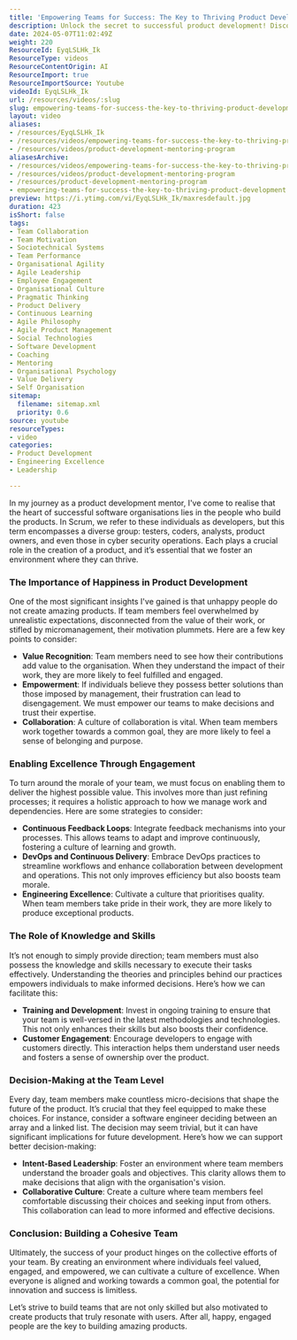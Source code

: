 ```yaml
---
title: 'Empowering Teams for Success: The Key to Thriving Product Development'
description: Unlock the secret to successful product development! Discover how to empower your team, foster collaboration, and boost morale for exceptional results.
date: 2024-05-07T11:02:49Z
weight: 220
ResourceId: EyqLSLHk_Ik
ResourceType: videos
ResourceContentOrigin: AI
ResourceImport: true
ResourceImportSource: Youtube
videoId: EyqLSLHk_Ik
url: /resources/videos/:slug
slug: empowering-teams-for-success-the-key-to-thriving-product-development
layout: video
aliases:
- /resources/EyqLSLHk_Ik
- /resources/videos/empowering-teams-for-success-the-key-to-thriving-product-development
- /resources/videos/product-development-mentoring-program
aliasesArchive:
- /resources/videos/empowering-teams-for-success-the-key-to-thriving-product-development
- /resources/videos/product-development-mentoring-program
- /resources/product-development-mentoring-program
- empowering-teams-for-success-the-key-to-thriving-product-development
preview: https://i.ytimg.com/vi/EyqLSLHk_Ik/maxresdefault.jpg
duration: 423
isShort: false
tags:
- Team Collaboration
- Team Motivation
- Sociotechnical Systems
- Team Performance
- Organisational Agility
- Agile Leadership
- Employee Engagement
- Organisational Culture
- Pragmatic Thinking
- Product Delivery
- Continuous Learning
- Agile Philosophy
- Agile Product Management
- Social Technologies
- Software Development
- Coaching
- Mentoring
- Organisational Psychology
- Value Delivery
- Self Organisation
sitemap:
  filename: sitemap.xml
  priority: 0.6
source: youtube
resourceTypes:
- video
categories:
- Product Development
- Engineering Excellence
- Leadership

---
```

In my journey as a product development mentor, I've come to realise that the heart of successful software organisations lies in the people who build the products. In Scrum, we refer to these individuals as developers, but this term encompasses a diverse group: testers, coders, analysts, product owners, and even those in cyber security operations. Each plays a crucial role in the creation of a product, and it’s essential that we foster an environment where they can thrive.

### The Importance of Happiness in Product Development

One of the most significant insights I've gained is that unhappy people do not create amazing products. If team members feel overwhelmed by unrealistic expectations, disconnected from the value of their work, or stifled by micromanagement, their motivation plummets. Here are a few key points to consider:

- **Value Recognition**: Team members need to see how their contributions add value to the organisation. When they understand the impact of their work, they are more likely to feel fulfilled and engaged.
- **Empowerment**: If individuals believe they possess better solutions than those imposed by management, their frustration can lead to disengagement. We must empower our teams to make decisions and trust their expertise.
- **Collaboration**: A culture of collaboration is vital. When team members work together towards a common goal, they are more likely to feel a sense of belonging and purpose.

### Enabling Excellence Through Engagement

To turn around the morale of your team, we must focus on enabling them to deliver the highest possible value. This involves more than just refining processes; it requires a holistic approach to how we manage work and dependencies. Here are some strategies to consider:

- **Continuous Feedback Loops**: Integrate feedback mechanisms into your processes. This allows teams to adapt and improve continuously, fostering a culture of learning and growth.
- **DevOps and Continuous Delivery**: Embrace DevOps practices to streamline workflows and enhance collaboration between development and operations. This not only improves efficiency but also boosts team morale.
- **Engineering Excellence**: Cultivate a culture that prioritises quality. When team members take pride in their work, they are more likely to produce exceptional products.

### The Role of Knowledge and Skills

It’s not enough to simply provide direction; team members must also possess the knowledge and skills necessary to execute their tasks effectively. Understanding the theories and principles behind our practices empowers individuals to make informed decisions. Here’s how we can facilitate this:

- **Training and Development**: Invest in ongoing training to ensure that your team is well-versed in the latest methodologies and technologies. This not only enhances their skills but also boosts their confidence.
- **Customer Engagement**: Encourage developers to engage with customers directly. This interaction helps them understand user needs and fosters a sense of ownership over the product.

### Decision-Making at the Team Level

Every day, team members make countless micro-decisions that shape the future of the product. It’s crucial that they feel equipped to make these choices. For instance, consider a software engineer deciding between an array and a linked list. The decision may seem trivial, but it can have significant implications for future development. Here’s how we can support better decision-making:

- **Intent-Based Leadership**: Foster an environment where team members understand the broader goals and objectives. This clarity allows them to make decisions that align with the organisation's vision.
- **Collaborative Culture**: Create a culture where team members feel comfortable discussing their choices and seeking input from others. This collaboration can lead to more informed and effective decisions.

### Conclusion: Building a Cohesive Team

Ultimately, the success of your product hinges on the collective efforts of your team. By creating an environment where individuals feel valued, engaged, and empowered, we can cultivate a culture of excellence. When everyone is aligned and working towards a common goal, the potential for innovation and success is limitless.

Let’s strive to build teams that are not only skilled but also motivated to create products that truly resonate with users. After all, happy, engaged people are the key to building amazing products.

